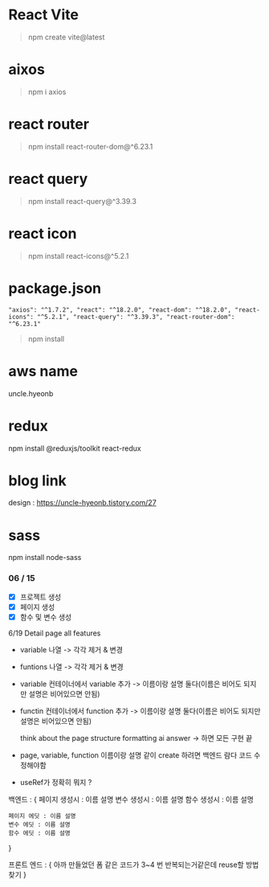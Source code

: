 # React Vite

> npm create vite@latest

# aixos

> npm i axios

# react router

> npm install react-router-dom@^6.23.1

# react query

> npm install react-query@^3.39.3

# react icon

> npm install react-icons@^5.2.1

# package.json

`"axios": "^1.7.2",
"react": "^18.2.0",
"react-dom": "^18.2.0",
"react-icons": "^5.2.1",
"react-query": "^3.39.3",
"react-router-dom": "^6.23.1"`

> npm install

# aws name

uncle.hyeonb

# redux

npm install @reduxjs/toolkit react-redux

# blog link

design : https://uncle-hyeonb.tistory.com/27

# sass

npm install node-sass

### 06 / 15

-   [x] 프로젝트 생성
-   [x] 페이지 생성
-   [x] 함수 및 변수 생성

6/19
Detail page
all features

-   variable 나열 -> 각각 제거 & 변경
-   funtions 나열 -> 각각 제거 & 변경
-   variable 컨테이너에서 variable 추가 -> 이름이랑 설명 둘다(이름은 비어도 되지만 설명은 비어있으면 안됨)
-   functin 컨테이너에서 function 추가 -> 이름이랑 설명 둘다(이름은 비어도 되지만 설명은 비어있으면 안됨)

    think about the page structure
    formatting ai answer
    -> 하면 모든 구현 끝

-   page, variable, function 이름이랑 설명 같이 create 하려면 백엔드 람다 코드 수정해야함

-   useRef가 정확히 뭐지 ?

백엔드 : {
페이지 생성시 : 이름 설명
변수 생성시 : 이름 설명
함수 생성시 : 이름 설명

    페이지 에딧 : 이름 설명
    변수 에딧 : 이름 설명
    함수 에딧 : 이름 설명

}

프론트 엔드 : {
아까 만들었던 폼 같은 코드가 3~4 번 반복되는거같은데 reuse할 방법 찾기
}
